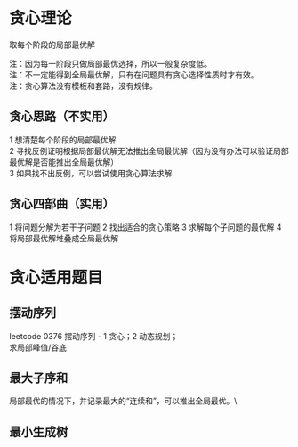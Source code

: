 # 贪心理论
取每个阶段的局部最优解

注：因为每一阶段只做局部最优选择，所以一般复杂度低。  
注：不一定能得到全局最优解，只有在问题具有贪心选择性质时才有效。  
注：贪心算法没有模板和套路，没有规律。

## 贪心思路（不实用）
1 想清楚每个阶段的局部最优解  
2 寻找反例证明根据局部最优解无法推出全局最优解（因为没有办法可以验证局部最优解是否能推出全局最优解）  
3 如果找不出反例，可以尝试使用贪心算法求解

## 贪心四部曲（实用）
1 将问题分解为若干子问题
2 找出适合的贪心策略
3 求解每个子问题的最优解
4 将局部最优解堆叠成全局最优解

# 贪心适用题目
## 摆动序列
leetcode 0376 摆动序列 - 1 贪心；2 动态规划；\
求局部峰值/谷底
## 最大子序和
局部最优的情况下，并记录最大的“连续和”，可以推出全局最优。\
## 最小生成树
## 